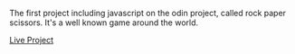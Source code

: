 The first project including javascript on the odin project, called rock paper scissors. It's a well known game around the world.

[Live Project](https://rubeans.github.io/rock-paper-scissors/)
